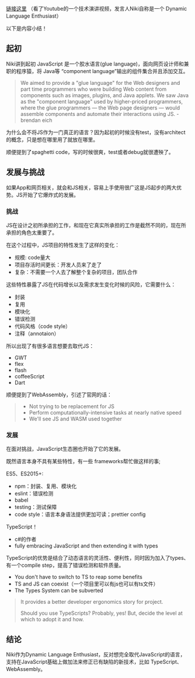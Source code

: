 [链接这里](https://www.youtube.com/watch?v=qGK541P2xII&t=872s/) （看了Youtube的一个技术演讲视频，发言人Niki自称是一个 Dynamic Language Enthusiast）



以下是内容小结！

## 起初

Niki讲到起初 JavaScript 是一个胶水语言(glue language)，面向网页设计师和兼职的程序猿，将 Java等 “component language”输出的组件集合并且添加交互。

> We aimed to provide a "glue language" for the Web designers and part time programmers who were building Web content from components such as images, plugins, and Java applets. We saw Java as the "component language" used by higher-priced programmers, where the glue programmers — the Web page designers — would assemble components and automate their interactions using JS.           - brendan eich



为什么会不将JS作为一门真正的语言？因为起初的时候没有test，没有architect的概念，只是想在哪里用了就放在哪里。

顺便提到了spaghetti code，写的时候很爽，test或者debug就很遭殃了。

## 发展与挑战

如果App和网页相关，就会和JS相关，容易上手使用很广这是JS起步的两大优势。JS开始了它爆炸式的发展。



### 挑战

JS在设计之初所承担的工作，和现在它真实所承担的工作是截然不同的，现在所承担的角色太重要了。



在这个过程中，JS项目的特性发生了这样的变化：

* 规模: code量大
* 项目存活时间更长：开发人员来了走了
* 复杂：不需要一个人去了解整个复杂的项目，团队合作



这些特性暴露了JS在代码增长以及需求发生变化时候的风险，它需要什么：

* 封装
* 复用
* 模块化
* 错误检测
* 代码风格（code style）
* 注释（annotaion）



所以出现了有很多语言想要去取代JS：

* GWT
* flex
* flash
* coffeeScript
* Dart



顺便提到了WebAssembly，引述了官网的话：

> - Not trying to be replacement for JS
> - Perform computationally-intensive tasks at nearly native speed
> - We'll see JS and WASM used together



### 发展

在面对挑战，JavaScript生态圈也开始了它的发展。



既然语言本身不具有某些特性，有一些 frameworks帮忙做这样的事;

ES5、ES2015+:

* npm：封装、复用、模块化
* eslint：错误检测
* babel
* testing：测试保障
* code style：语言本身语法提供更加可读；prettier config



TypeScript！

* c#的作者
* fully embracing JavaScript and then extending it with types

TypeScript的优势是结合了动态语言的灵活性、便利性，同时因为加入了types、有一个compile step，提高了错误检测和软件质量。

* You don't have to switch to TS to reap some benefits
* TS and JS can coexist（一个项目里可以有js也可以有ts文件）
* The Types System can be subverted

> It provides a better developer ergonomics story for project.
>
> Should you use TypeScripts? Probably, yes! But, decide the level at which to adopt it and how.

## 结论

Niki作为Dynamic Language Enthusiast，反对想完全取代JavaScript的语言，支持在JavaScript基础上做加法来修正已有缺陷的新技术，比如 TypeScript、WebAssembly。

